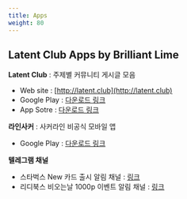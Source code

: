 ```yaml
---
title: Apps
weight: 80
---
```


## Latent Club Apps by Brilliant Lime


**Latent Club** : 주제별 커뮤니티 게시글 모음

* Web site : [http://latent.club](http://latent.club) 
* Google Play : [다운로드 링크](https://play.google.com/store/apps/details?id=com.tansansu.latentclub) 
* App Sotre : [다운로드 링크](https://itunes.apple.com/us/app/latent-club/id1431374836?l=ko&ls=1&mt=8)



**라인사커** : 사커라인 비공식 모바일 앱

* Google Play : [다운로드 링크](https://play.google.com/store/apps/details?id=com.blime.linesoccer) 

**텔레그램 채널**

* 스타벅스 New 카드 출시 알림 채널 : [링크](https://t.me/starbucksnewcard) 
* 리디북스 비오는날 1000p 이벤트 알림 채널 : [링크](https://t.me/ridi_1000p) 


